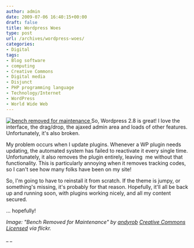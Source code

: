```yaml
---
author: admin
date: 2009-07-06 16:40:15+00:00
draft: false
title: Wordpress Woes
type: post
url: /archives/wordpress-woes/
categories:
- Digital
tags:
- Blog software
- computing
- Creative Commons
- Digital media
- Disjunct
- PHP programming language
- Technology/Internet
- WordPress
- World Wide Web
---
```


[![bench removed for maintenance](http://zachbeauvais.com/wp-content/uploads/2009/07/3311629522_b4faf8ae54_m.jpg)
](http://zachbeauvais.com/wp-content/uploads/2009/07/3311629522)So, Wordpress 2.8 is great! I love the interface, the drag/drop, the ajaxed admin area and loads of other features. Unfortunately, it's also broken.

My problem occurs when I update plugins. Whenever a WP plugin needs updating, the automated system has failed to reactivate it every single time. Unfortunately, it also removes the plugin entirely, leaving  me without that functionality. This is particularly annoying when it removes tracking codes, so I can't see how many folks have been on my site!

So, I'm going to have to reinstall it from scratch. If the theme is jumpy, or something's missing, it's probably for that reason. Hopefully, it'll all be back up and running soon, with plugins working nicely, and all my content secured.

... hopefully!

_Image: "Bench Removed for Maintenance" by [andyrob](http://zachbeauvais.com/wp-content/uploads/2009/07/aroberts) [Creative Commons Licensed](http://zachbeauvais.com/wp-content/uploads/2009/07/deed.en) via flickr._

_ _
